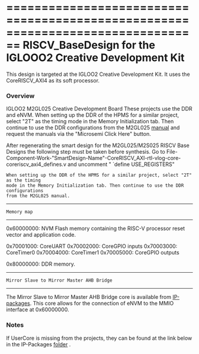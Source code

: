 ================================================================================
        RISCV_BaseDesign for the IGLOOO2 Creative Development Kit
================================================================================
 
This design is targeted at the IGLOO2 Creative Development Kit. It uses
the CoreRISCV_AXI4 as its soft processor.
 
### Overview
   IGLOO2 M2GL025 Creative Development Board
   These projects use the DDR and eNVM.
   When setting up the DDR of the HPMS for a similar project, select "2T" as the timing
   mode in the Memory Initialization tab. Then continue to use the DDR configurations
   from the M2GL025 [manual](http://www.futureelectronics.com/en/Technologies/Product.aspx?ProductID=FUTUREM2SFEVBMICROSEMI8075272&IM=0) and request the manuals via the "Microsemi Click Here" button.
 
 
   After regenerating the smart design for the M2GL025/M2S025 RISCV Base Designs
   the following step must be taken before synthesis.
   Go to File-Component-Work-"SmartDesign-Name"-CoreRISCV_AXI-rtl-vlog-core-coreriscv_axi4_defines.v
   and uncomment " `define USE_REGISTERS"

	When setting up the DDR of the HPMS for a similar project, select "2T" as the timing 
	mode in the Memory Initialization tab. Then continue to use the DDR configurations 
	from the M2GL025 manual. 
 
--------------------------------------------------------------------------------
    Memory map
--------------------------------------------------------------------------------
 
0x60000000: NVM Flash memory containing the RISC-V processor reset vector and
            application code.
 
0x70001000: CoreUART
0x70002000: CoreGPIO inputs
0x70003000: CoreTimer0
0x70004000: CoreTimer1
0x70005000: CoreGPIO outputs
 
0x80000000: DDR memory.
 
--------------------------------------------------------------------------------
    Mirror Slave to Mirror Master AHB Bridge
--------------------------------------------------------------------------------
The Mirror Slave to Mirror Master AHB Bridge core is available from [IP-packages](https://github.com/RISCV-on-Microsemi-FPGA/riscv-junk-drawer/tree/master/IP-packages). This core allows for the connection of eNVM to the MMIO interface at 0x60000000.

### Notes
If UserCore is missing from the projects, they can be found at the link below in the IP-Packages [folder](https://github.com/RISCV-on-Microsemi-FPGA/riscv-junk-drawer) .


